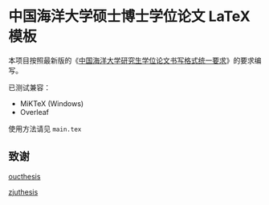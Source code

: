 # 中国海洋大学硕士博士学位论文 LaTeX 模板

本项目按照最新版的《[中国海洋大学研究生学位论文书写格式统一要求](http://grad.ouc.edu.cn/39/69/c1660a14697/page.psp)》的要求编写。


已测试兼容：

- MiKTeX (Windows)
- Overleaf

使用方法请见 `main.tex`

## 致谢

[oucthesis](https://github.com/ouc-ocean-group/oucthesis)

[zjuthesis](https://github.com/TheNetAdmin/zjuthesis)
